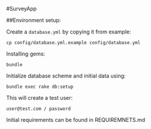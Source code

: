 #SurveyApp

##Environment setup:

Create a `database.yml` by copying it from example:

```shell
cp config/database.yml.example config/database.yml
```

Installing gems:
```shell
bundle
```

Initialize database scheme and initial data using:
```shell
bundle exec rake db:setup
```

This will create a test user:
```shell
user@test.com / password
```

Initial requirements can be found in REQUIREMNETS.md
